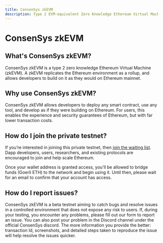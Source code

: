 ```yaml
---
title: ConsenSys zkEVM
description: Type 2 EVM-equivalent Zero Knowledge Ethereum Virtual Machine
---
```


# ConsenSys zkEVM

## What's ConsenSys zkEVM?

ConsenSys zkEVM is a type 2 zero knowledge Ethereum Virtual Machine (zkEVM). A zkEVM replicates
the Ethereum environment as a rollup, and allows developers to build on it as they would on Ethereum mainnet.

## Why use ConsenSys zkEVM?

ConsenSys zkEVM allows developers to deploy any smart contract, use any tool, and develop as if
they were building on Ethereum. For users, this enables the experience and security guarantees
of Ethereum, but with far lower transaction costs.

## How do I join the private testnet?

If you’re interested in joining this private testnet, then [join the waiting list](https://consensys-software.typeform.com/rollups).
Dapp developers, users, researchers, and existing protocols are encouraged to join and help scale Ethereum.

Once your wallet address is granted access, you'll be allowed to bridge funds (Goerli ETH) to the
network and begin using it. Until then, please wait for an email to confirm that your account has access.

## How do I report issues?

ConsenSys zkEVM is a beta testnet aiming to catch bugs and resolve issues in a controlled environment that does
not expose any risk to users. If, during your testing, you
encounter any problems, please fill out our form to report an issue. You can also post your problem
in the Discord channel under the official ConsenSys discord. The more information you provide
the better: transaction Id, screenshots, and detailed steps taken to reproduce the issue will help
resolve the issues quicker.
